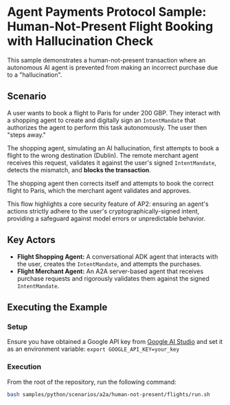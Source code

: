 # Agent Payments Protocol Sample: Human-Not-Present Flight Booking with Hallucination Check

This sample demonstrates a human-not-present transaction where an autonomous AI agent is prevented from making an incorrect purchase due to a "hallucination".

## Scenario

A user wants to book a flight to Paris for under 200 GBP. They interact with a shopping agent to create and digitally sign an `IntentMandate` that authorizes the agent to perform this task autonomously. The user then "steps away."

The shopping agent, simulating an AI hallucination, first attempts to book a flight to the wrong destination (Dublin). The remote merchant agent receives this request, validates it against the user's signed `IntentMandate`, detects the mismatch, and **blocks the transaction**.

The shopping agent then corrects itself and attempts to book the correct flight to Paris, which the merchant agent validates and approves.

This flow highlights a core security feature of AP2: ensuring an agent's actions strictly adhere to the user's cryptographically-signed intent, providing a safeguard against model errors or unpredictable behavior.

## Key Actors

*   **Flight Shopping Agent:** A conversational ADK agent that interacts with the user, creates the `IntentMandate`, and attempts the purchases.
*   **Flight Merchant Agent:** An A2A server-based agent that receives purchase requests and rigorously validates them against the signed `IntentMandate`.

## Executing the Example

### Setup

Ensure you have obtained a Google API key from [Google AI Studio](https://aistudio.google.com/apikey) and set it as an environment variable:
`export GOOGLE_API_KEY=your_key`

### Execution

From the root of the repository, run the following command:

```sh
bash samples/python/scenarios/a2a/human-not-present/flights/run.sh
